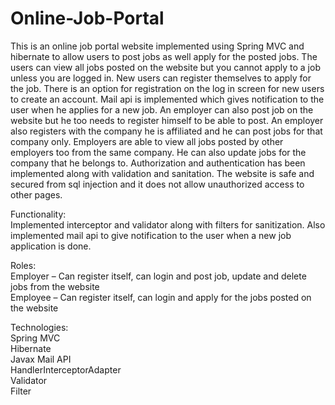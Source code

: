 # Online-Job-Portal
This is an online job portal website implemented using Spring MVC and hibernate to allow users to post jobs as well apply for the posted jobs. The users can view all jobs posted on the website but you cannot apply to a job unless you are logged in. New users can register themselves to apply for the job. There is an option for registration on the log in screen for new users to create an account. Mail api is implemented which gives notification to the user when he applies for a new job. An employer can also post job on the website but he too needs to register himself to be able to post. An employer also registers with the company he is affiliated and he can post jobs for that company only. Employers are able to view all jobs posted by other employers too from the same company. He can also update jobs for the company that he belongs to. Authorization and authentication has been implemented along with validation and sanitation. The website is safe and secured from sql injection and it does not allow unauthorized access to other pages.

Functionality:  
Implemented interceptor and validator along with filters for sanitization. Also implemented mail api to give notification to the user when a new job application is done.


Roles:  
Employer – Can register itself, can login and post job, update and delete jobs from the website  
Employee – Can register itself, can login and apply for the jobs posted on the website  

Technologies:  
Spring MVC  
Hibernate  
Javax Mail API  
HandlerInterceptorAdapter  
Validator  
Filter  
